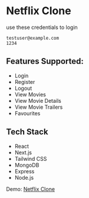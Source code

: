 # Netflix Clone

use these credentials to login

```
testuser@example.com
1234
```

## Features Supported:
- Login
- Register
- Logout
- View Movies
- View Movie Details
- View Movie Trailers
- Favourites

## Tech Stack 
- React
- Next.js
- Tailwind CSS
- MongoDB
- Express
- Node.js
 
Demo: [Netflix Clone](https://netflix-clone-psi.vercel.app/)